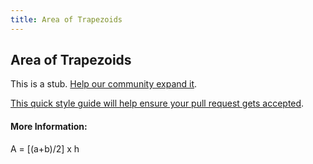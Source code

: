 ```yaml
---
title: Area of Trapezoids
---
```

## Area of Trapezoids

This is a stub. <a href='https://github.com/freecodecamp/guides/tree/master/src/pages/mathematics/area-of-trapezoids/index.md' target='_blank' rel='nofollow'>Help our community expand it</a>.

<a href='https://github.com/freecodecamp/guides/blob/master/README.md' target='_blank' rel='nofollow'>This quick style guide will help ensure your pull request gets accepted</a>.

<!-- The article goes here, in GitHub-flavored Markdown. Feel free to add YouTube videos, images, and CodePen/JSBin embeds  -->

#### More Information:
A = [(a+b)/2] x h


